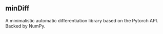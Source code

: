 ## minDiff

A minimalistic automatic differentiation library based on the Pytorch API.
Backed by NumPy.
